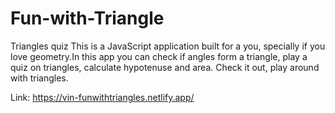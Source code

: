 # Fun-with-Triangle
Triangles quiz 
This is a JavaScript application built for a you, specially if you love geometry.In this app you can check if angles form a triangle, play a quiz on triangles, calculate hypotenuse and area. Check it out, play around with triangles.

Link: https://vin-funwithtriangles.netlify.app/